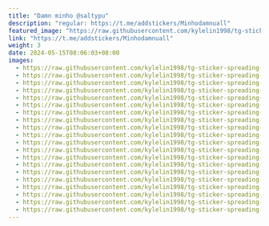 ```yaml
---
title: "Damn minho @saltypu"
description: "regular: https://t.me/addstickers/Minhodamnuall"
featured_image: "https://raw.githubusercontent.com/kylelin1998/tg-sticker-spreading-worldwide-images/main/img/12e1d8c6-3b5a-4046-9f9f-1eda43f721f6.jpg"
link: "https://t.me/addstickers/Minhodamnuall"
weight: 3
date: 2024-05-15T08:06:03+08:00
images:
  - https://raw.githubusercontent.com/kylelin1998/tg-sticker-spreading-worldwide-images/main/img/12e1d8c6-3b5a-4046-9f9f-1eda43f721f6.jpg
  - https://raw.githubusercontent.com/kylelin1998/tg-sticker-spreading-worldwide-images/main/img/d480110c-008e-46a0-b21c-827eebc144f1.jpg
  - https://raw.githubusercontent.com/kylelin1998/tg-sticker-spreading-worldwide-images/main/img/34568ad2-1753-4536-960c-4c7c0450b257.jpg
  - https://raw.githubusercontent.com/kylelin1998/tg-sticker-spreading-worldwide-images/main/img/18dab4dd-d7c8-405b-808f-979f8eaa27d0.jpg
  - https://raw.githubusercontent.com/kylelin1998/tg-sticker-spreading-worldwide-images/main/img/68717b5a-56c7-42b8-bcd4-dcdfd7e010ae.jpg
  - https://raw.githubusercontent.com/kylelin1998/tg-sticker-spreading-worldwide-images/main/img/c227a505-85b5-4061-9cc6-ea252e6aa1c8.jpg
  - https://raw.githubusercontent.com/kylelin1998/tg-sticker-spreading-worldwide-images/main/img/3b33f3e8-8b25-4de5-9496-89e3dad67504.jpg
  - https://raw.githubusercontent.com/kylelin1998/tg-sticker-spreading-worldwide-images/main/img/a3b41aaa-84b3-4faf-bf9f-c804e5c825b5.jpg
  - https://raw.githubusercontent.com/kylelin1998/tg-sticker-spreading-worldwide-images/main/img/2048fdc8-52e0-41f4-891c-9fb934f96272.jpg
  - https://raw.githubusercontent.com/kylelin1998/tg-sticker-spreading-worldwide-images/main/img/1753f036-e9f2-4df0-9b18-0bcf84e1912c.jpg
  - https://raw.githubusercontent.com/kylelin1998/tg-sticker-spreading-worldwide-images/main/img/b5d916d5-3883-44cf-a132-d4760ac93158.jpg
  - https://raw.githubusercontent.com/kylelin1998/tg-sticker-spreading-worldwide-images/main/img/16f710c1-f757-4bf0-99b8-b3c800689483.jpg
  - https://raw.githubusercontent.com/kylelin1998/tg-sticker-spreading-worldwide-images/main/img/763233f8-40bd-45c7-9c32-beada535e6df.jpg
  - https://raw.githubusercontent.com/kylelin1998/tg-sticker-spreading-worldwide-images/main/img/6a549229-c69f-4eb3-843a-ceca727409f0.jpg
  - https://raw.githubusercontent.com/kylelin1998/tg-sticker-spreading-worldwide-images/main/img/bf3f58aa-8751-4c93-a4aa-d39a02557c9e.jpg
  - https://raw.githubusercontent.com/kylelin1998/tg-sticker-spreading-worldwide-images/main/img/b08d9302-a31f-42e4-ae07-a710cd0526b5.jpg
  - https://raw.githubusercontent.com/kylelin1998/tg-sticker-spreading-worldwide-images/main/img/90f69623-0adb-4a07-b72f-beb4796a0499.jpg
  - https://raw.githubusercontent.com/kylelin1998/tg-sticker-spreading-worldwide-images/main/img/59521532-3cab-4d82-8a63-ebf92f6498de.jpg
  - https://raw.githubusercontent.com/kylelin1998/tg-sticker-spreading-worldwide-images/main/img/9d86f8d4-e6c2-420a-851e-08f5dc8c840c.jpg
  - https://raw.githubusercontent.com/kylelin1998/tg-sticker-spreading-worldwide-images/main/img/698f69e5-a6f2-43ce-8579-4ac63a85aee5.jpg
---
```

